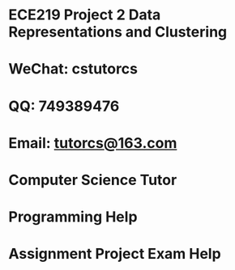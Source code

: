 # ECE219 Project 2 Data Representations and Clustering
# WeChat: cstutorcs

# QQ: 749389476

# Email: tutorcs@163.com

# Computer Science Tutor

# Programming Help

# Assignment Project Exam Help
